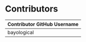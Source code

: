 # Contributors

Contributor GitHub Username    |
------------------------------ |
bayological                    |
